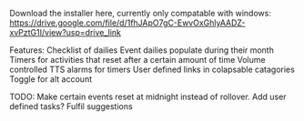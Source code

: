Download the installer here, currently only compatable with windows: 
https://drive.google.com/file/d/1fhJApO7gC-EwvOxGhlyAADZ-xvPztG1I/view?usp=drive_link

Features:
Checklist of dailies
Event dailies populate during their month
Timers for activities that reset after a certain amount of time
Volume controlled TTS alarms for timers
User defined links in colapsable catagories
Toggle for alt account

TODO:
Make certain events reset at midnight instead of rollover.
Add user defined tasks?
Fulfil suggestions
